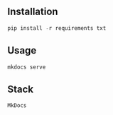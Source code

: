 ## Installation

```python
pip install -r requirements txt
```

## Usage

```python
mkdocs serve
```

## Stack

```python
MkDocs
```
